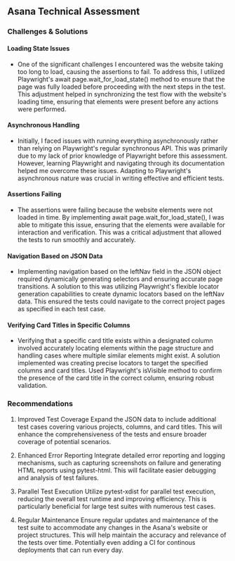 ## Asana Technical Assessment 

### Challenges & Solutions
#### Loading State Issues
- One of the significant challenges I encountered was the website taking too long to load, causing the assertions to fail. To address this, I utilized Playwright's await page.wait_for_load_state() method to ensure that the page was fully loaded before proceeding with the next steps in the test. This adjustment helped in synchronizing the test flow with the website's loading time, ensuring that elements were present before any actions were performed.

#### Asynchronous Handling
- Initially, I faced issues with running everything asynchronously rather than relying on Playwright's regular synchronous API. This was primarily due to my lack of prior knowledge of Playwright before this assessment. However, learning Playwright and navigating through its documentation helped me overcome these issues. Adapting to Playwright's asynchronous nature was crucial in writing effective and efficient tests.

#### Assertions Failing
- The assertions were failing because the website elements were not loaded in time. By implementing await page.wait_for_load_state(), I was able to mitigate this issue, ensuring that the elements were available for interaction and verification. This was a critical adjustment that allowed the tests to run smoothly and accurately.

#### Navigation Based on JSON Data
- Implementing navigation based on the leftNav field in the JSON object required dynamically generating selectors and ensuring accurate page transitions.
A solution to this was utilizing Playwright's flexible locator generation capabilities to create dynamic locators based on the leftNav data. This ensured the tests could navigate to the correct project pages as specified in each test case.

#### Verifying Card Titles in Specific Columns
- Verifying that a specific card title exists within a designated column involved accurately locating elements within the page structure and handling cases where multiple similar elements might exist.
A solution implemented was creating precise locators to target the specified columns and card titles. Used Playwright's isVisible method to confirm the presence of the card title in the correct column, ensuring robust validation.

### Recommendations
1. Improved Test Coverage
Expand the JSON data to include additional test cases covering various projects, columns, and card titles. This will enhance the comprehensiveness of the tests and ensure broader coverage of potential scenarios.

2. Enhanced Error Reporting
Integrate detailed error reporting and logging mechanisms, such as capturing screenshots on failure and generating HTML reports using pytest-html. This will facilitate easier debugging and analysis of test failures.

3. Parallel Test Execution
Utilize pytest-xdist for parallel test execution, reducing the overall test runtime and improving efficiency. This is particularly beneficial for large test suites with numerous test cases.

4. Regular Maintenance
Ensure regular updates and maintenance of the test suite to accommodate any changes in the Asana's website or project structures. This will help maintain the accuracy and relevance of the tests over time. Potentially even adding a CI for continous deployments that can run every day.